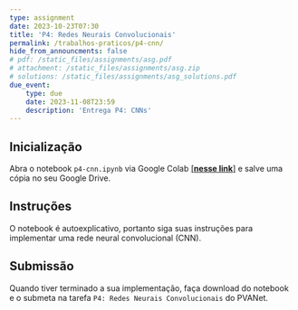 ```yaml
---
type: assignment
date: 2023-10-23T07:30
title: 'P4: Redes Neurais Convolucionais'
permalink: /trabalhos-praticos/p4-cnn/
hide_from_announcments: false
# pdf: /static_files/assignments/asg.pdf
# attachment: /static_files/assignments/asg.zip
# solutions: /static_files/assignments/asg_solutions.pdf
due_event: 
    type: due
    date: 2023-11-08T23:59
    description: 'Entrega P4: CNNs'
---
```


## Inicialização

Abra o notebook `p4-cnn.ipynb` via Google Colab [[**nesse link**]](https://colab.research.google.com/drive/1vTT2T8_vmkgiWZdedkQnwF9jrGv-28g7?usp=sharing) e salve uma cópia no seu Google Drive.

## Instruções

O notebook é autoexplicativo, portanto siga suas instruções para implementar uma rede neural convolucional (CNN). 

## Submissão

Quando tiver terminado a sua implementação, faça download do notebook e o submeta na tarefa `P4: Redes Neurais Convolucionais` do PVANet.